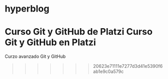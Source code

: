 # hyperblog

Curso Git y GitHub de Platzi
Curso Git y GitHub en Platzi
=======
Curzo avanzado Git y GitHub
>>>>>>> 20623e71111e7277d3d41e5390f6ab1e9c0a579c
